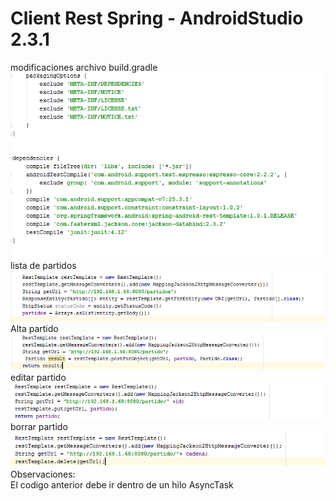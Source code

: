 # Client Rest Spring - AndroidStudio 2.3.1
modificaciones archivo build.gradle
<br>
![alt text](https://github.com/muqui/ClientRestSpringAndroidStudio/blob/master/gradle.png)
<br>
lista de partidos 
<br>
![alt text](https://github.com/muqui/ClientRestSpringAndroidStudio/blob/master/list.png)
<br>
Alta partido
<br>
![alt text](https://github.com/muqui/ClientRestSpringAndroidStudio/blob/master/insertar.png)
<br>
editar partido
<br>
![alt text](https://github.com/muqui/ClientRestSpringAndroidStudio/blob/master/editar.png)
<br>
borrar partido
<br>
![alt text](https://github.com/muqui/ClientRestSpringAndroidStudio/blob/master/borrar.png)
<br>
Observaciones:
<br>
El codigo anterior debe ir dentro de un hilo AsyncTask
